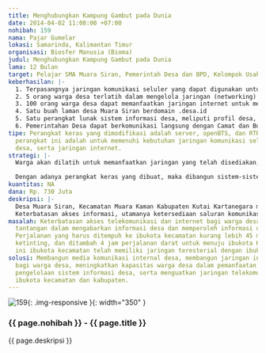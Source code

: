```yaml
---
title: Menghubungkan Kampung Gambut pada Dunia
date: 2014-04-02 11:08:00 +07:00
nohibah: 159
nama: Pajar Gumelar
lokasi: Samarinda, Kalimantan Timur
organisasi: Biosfer Manusia (Bioma)
judul: Menghubungkan Kampung Gambut pada Dunia
lama: 12 Bulan
target: Pelajar SMA Muara Siran, Pemerintah Desa dan BPD, Kelompok Usaha, BUMDes
keberhasilan: |-
  1. Terpasangnya jaringan komunikasi seluler yang dapat digunakan untuk mengakses internet dan dapat dimanfaatkan oleh seluruh warga desa.
  2. 5 orang warga desa terlatih dalam mengelola jaringan (networking) internet
  3. 100 orang warga desa dapat memanfaatkan jaringan internet untuk mempublikasikan cerita dari desa
  4. Satu buah laman desa Muara Siran berdomain .desa.id
  5. Satu perangkat lunak sistem informasi desa, meliputi profil desa, administrasi kependudukan, keuangan, dan aktivitas di desa.
  6. Pemerintahan Desa dapat berkomunikasi langsung dengan Camat dan Bupati untuk menginformasikan pelaksanaan program pembangunan
tipe: Perangkat keras yang dimodifikasi adalah server, openBTS, dan RTRWNet. Keberadaan
  perangkat ini adalah untuk memenuhi kebutuhan jaringan komunikasi seluler di dalam
  desa, serta jaringan internet.
strategi: |-
  Warga akan dilatih untuk memanfaatkan jaringan yang telah disediakan, serta dilakukan pelatihan bagi pemuda desa yang disepakati desa untuk melakukan pemeliharaan jaringan.

  Dengan adanya perangkat keras yang dibuat, maka dibangun sistem-sistem perangkat lunak pendukung dalam bentuk Sistem Informasi Desa, serta dilakukan pemantauan pemanfaatan terhadap perangkat keras yang telah dibuat.
kuantitas: NA
dana: Rp. 730 Juta
deskripsi: |-
  Desa Muara Siran, Kecamatan Muara Kaman Kabupaten Kutai Kartanegara merupakan desa yang memiliki potensi perikanan luar biasa. Kawasan Desa Muara Siran juga sebagian besar merupakan kawasan gambut dalam. Pada beberapa wilayah, terdapat gambut berayun, yang merupakan ekosistem yang langka dan unik. Masyarakat Desa Muara Siran telah bersepakat untuk menjadikan kawasan gambut di desanya sebagai kawasan yang dilindungi, unutk kepentingan budaya dan perikanan, serta kehidupan mereka. Cerita-cerita Kerajaan Tertua di Kalimantan sangat berkaitan dengan kawasan ini.
  Keterbatasan akses informasi, utamanya ketersediaan saluran komunikasi seluler dan internet, menjadi sebuah tantangan bagi warga desa. Saat ini sudah tersedia provider seluler di ibukota Kecamatan, yang berjarak 45 menit menggunakan perahu dari Desa. Warga desa yang memiliki satu SMA filial, satu SMP dan satu SD ini sangat ingin memperoleh jaringan komunikasi, terutama seluler dan internet. Saat ini baru terpasang antena seluler tambahan untuk kantor desa.
masalah: Keterbatasan akses telekomunikasi dan internet bagi warga desa, menjadi sebuah
  tantangan dalam mengabarkan informasi desa dan memperoleh informasi dari luar desa.
  Perjalanan yang harus ditempuh ke ibukota kecamatan kurang lebih 45 menit menggunakan
  ketinting, dan ditambah 4 jam perjalanan darat untuk menuju ibukota Kabupaten. Saat
  ini ibukota kecamatan telah memiliki jaringan teresterial dengan ibukota kabupaten.
solusi: Membangun media komunikasi internal desa, membangun jaringan internet wireless
  bagi warga desa, meningkatkan kapasitas warga desa dalam pemanfaatan internet dan
  pengelolaan sistem informasi desa, serta menguatkan jaringan telekomunikasi dengan
  ibukota kecamatan dan kabupaten.
---
```


![159](/static/img/hibahcms/159.png){: .img-responsive }{: width="350" }

### {{ page.nohibah }} - {{ page.title }}

{{ page.deskripsi }}
